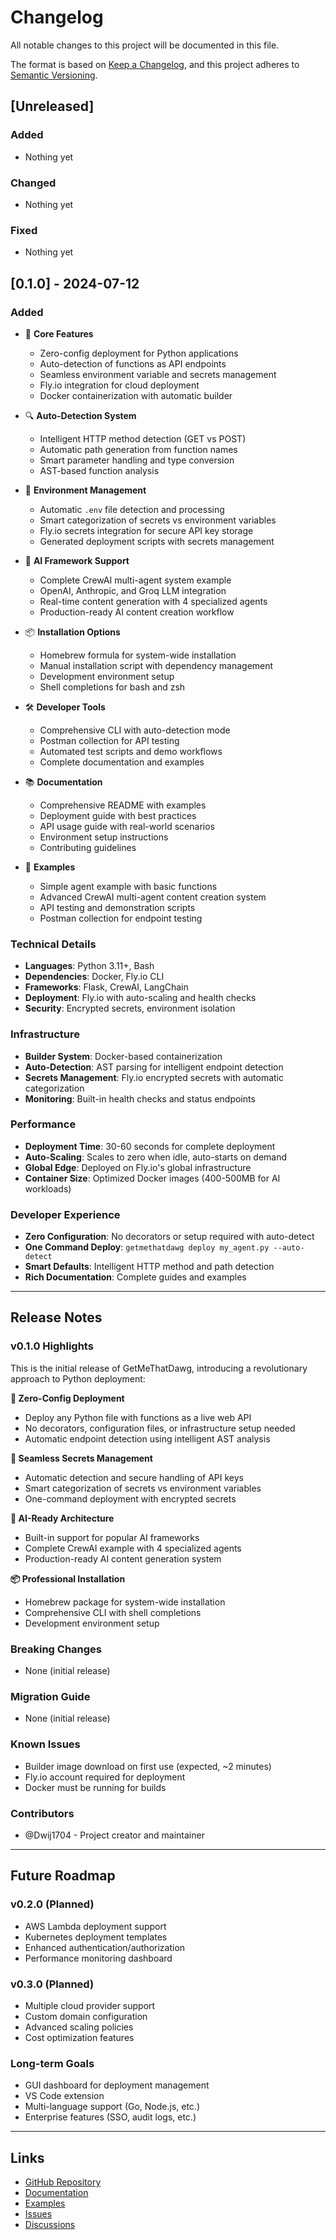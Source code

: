# Changelog

All notable changes to this project will be documented in this file.

The format is based on [Keep a Changelog](https://keepachangelog.com/en/1.0.0/),
and this project adheres to [Semantic Versioning](https://semver.org/spec/v2.0.0.html).

## [Unreleased]

### Added
- Nothing yet

### Changed
- Nothing yet

### Fixed
- Nothing yet

## [0.1.0] - 2024-07-12

### Added
- 🚀 **Core Features**
  - Zero-config deployment for Python applications
  - Auto-detection of functions as API endpoints
  - Seamless environment variable and secrets management
  - Fly.io integration for cloud deployment
  - Docker containerization with automatic builder

- 🔍 **Auto-Detection System**
  - Intelligent HTTP method detection (GET vs POST)
  - Automatic path generation from function names
  - Smart parameter handling and type conversion
  - AST-based function analysis

- 🔐 **Environment Management**
  - Automatic `.env` file detection and processing
  - Smart categorization of secrets vs environment variables
  - Fly.io secrets integration for secure API key storage
  - Generated deployment scripts with secrets management

- 🤖 **AI Framework Support**
  - Complete CrewAI multi-agent system example
  - OpenAI, Anthropic, and Groq LLM integration
  - Real-time content generation with 4 specialized agents
  - Production-ready AI content creation workflow

- 📦 **Installation Options**
  - Homebrew formula for system-wide installation
  - Manual installation script with dependency management
  - Development environment setup
  - Shell completions for bash and zsh

- 🛠️ **Developer Tools**
  - Comprehensive CLI with auto-detection mode
  - Postman collection for API testing
  - Automated test scripts and demo workflows
  - Complete documentation and examples

- 📚 **Documentation**
  - Comprehensive README with examples
  - Deployment guide with best practices
  - API usage guide with real-world scenarios
  - Environment setup instructions
  - Contributing guidelines

- 🧪 **Examples**
  - Simple agent example with basic functions
  - Advanced CrewAI multi-agent content creation system
  - API testing and demonstration scripts
  - Postman collection for endpoint testing

### Technical Details
- **Languages**: Python 3.11+, Bash
- **Dependencies**: Docker, Fly.io CLI
- **Frameworks**: Flask, CrewAI, LangChain
- **Deployment**: Fly.io with auto-scaling and health checks
- **Security**: Encrypted secrets, environment isolation

### Infrastructure
- **Builder System**: Docker-based containerization
- **Auto-Detection**: AST parsing for intelligent endpoint detection
- **Secrets Management**: Fly.io encrypted secrets with automatic categorization
- **Monitoring**: Built-in health checks and status endpoints

### Performance
- **Deployment Time**: 30-60 seconds for complete deployment
- **Auto-Scaling**: Scales to zero when idle, auto-starts on demand
- **Global Edge**: Deployed on Fly.io's global infrastructure
- **Container Size**: Optimized Docker images (400-500MB for AI workloads)

### Developer Experience
- **Zero Configuration**: No decorators or setup required with auto-detect
- **One Command Deploy**: `getmethatdawg deploy my_agent.py --auto-detect`
- **Smart Defaults**: Intelligent HTTP method and path detection
- **Rich Documentation**: Complete guides and examples

---

## Release Notes

### v0.1.0 Highlights

This is the initial release of GetMeThatDawg, introducing a revolutionary approach to Python deployment:

**🎯 Zero-Config Deployment**
- Deploy any Python file with functions as a live web API
- No decorators, configuration files, or infrastructure setup needed
- Automatic endpoint detection using intelligent AST analysis

**🔐 Seamless Secrets Management**
- Automatic detection and secure handling of API keys
- Smart categorization of secrets vs environment variables
- One-command deployment with encrypted secrets

**🤖 AI-Ready Architecture**
- Built-in support for popular AI frameworks
- Complete CrewAI example with 4 specialized agents
- Production-ready AI content generation system

**📦 Professional Installation**
- Homebrew package for system-wide installation
- Comprehensive CLI with shell completions
- Development environment setup

### Breaking Changes
- None (initial release)

### Migration Guide
- None (initial release)

### Known Issues
- Builder image download on first use (expected, ~2 minutes)
- Fly.io account required for deployment
- Docker must be running for builds

### Contributors
- @Dwij1704 - Project creator and maintainer

---

## Future Roadmap

### v0.2.0 (Planned)
- AWS Lambda deployment support
- Kubernetes deployment templates
- Enhanced authentication/authorization
- Performance monitoring dashboard

### v0.3.0 (Planned)
- Multiple cloud provider support
- Custom domain configuration
- Advanced scaling policies
- Cost optimization features

### Long-term Goals
- GUI dashboard for deployment management
- VS Code extension
- Multi-language support (Go, Node.js, etc.)
- Enterprise features (SSO, audit logs, etc.)

---

## Links
- [GitHub Repository](https://github.com/Dwij1704/getmethatdawg)
- [Documentation](https://github.com/Dwij1704/getmethatdawg/tree/main/docs)
- [Examples](https://github.com/Dwij1704/getmethatdawg/tree/main/examples)
- [Issues](https://github.com/Dwij1704/getmethatdawg/issues)
- [Discussions](https://github.com/Dwij1704/getmethatdawg/discussions) 